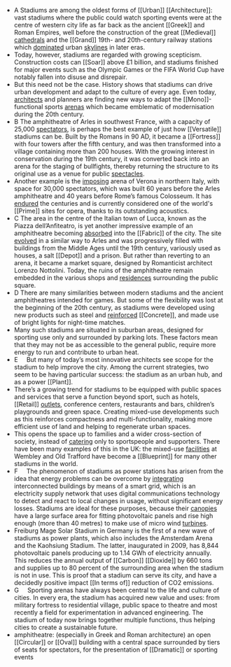 - A Stadiums are among the oldest forms of [[Urban]] [[Architecture]]: vast stadiums where the public could watch sporting events were at the centre of western city life as far back as the ancient [[Greek]] and Roman Empires, well before the construction of the great [[Medieval]] [cathedrals]([[Cathedral]]) and the [[Grand]] 19th- and 20th-century railway stations which [dominated]([[Dominate]]) urban [skylines]([[Skyline]]) in later eras.
- Today, however, stadiums are regarded with growing scepticism. Construction costs can [[Soar]] above £1 billion, and stadiums finished for major events such as the Olympic Games or the FIFA World Cup have notably fallen into disuse and disrepair.
- But this need not be the case. History shows that stadiums can drive urban development and adapt to the culture of every age. Even today, [architects]([[Architect]]) and planners are finding new ways to adapt the [[Mono]]-functional sports [arenas]([[Arena]]) which became emblematic of modernisation during the 20th century.
- B The amphitheatre of Arles in southwest France, with a capacity of 25,000 [spectators]([[Spectator]]), is perhaps the best example of just how [[Versatile]] stadiums can be. Built by the Romans in 90 AD, it became a [[Fortress]] with four towers after the fifth century, and was then transformed into a village containing more than 200 houses. With the growing interest in conservation during the 19th century, it was converted back into an arena for the staging of bullfights, thereby returning the structure to its original use as a venue for public [spectacles]([[Spectacle]]).
- Another example is the [imposing]([[Impose]]) arena of Verona in northern Italy, with space for 30,000 spectators, which was built 60 years before the Arles amphitheatre and 40 years before Rome’s famous Colosseum. It has [endured]([[Endure]]) the centuries and is currently considered one of the world's [[Prime]] sites for opera, thanks to its outstanding acoustics.
- C The area in the centre of the Italian town of Lucca, known as the Piazza dell’Anfiteatro, is yet another impressive example of an amphitheatre becoming [absorbed]([[Absorb]]) into the [[Fabric]] of the city. The site [evolved]([[Evolve]]) in a similar way to Arles and was progressively filled with buildings from the Middle Ages until the 19th century, variously used as houses, a salt [[Depot]] and a prison. But rather than reverting to an arena, it became a market square, designed by Romanticist architect Lorenzo Nottolini. Today, the ruins of the amphitheatre remain embedded in the various shops and [residences](Residence) surrounding the public square.
- D There are many similarities between modern stadiums and the ancient amphitheatres intended for games. But some of the flexibility was lost at the beginning of the 20th century, as stadiums were developed using new products such as steel and [reinforced](Reinforce) [[Concrete]], and made use of bright lights for night-time matches.
- Many such stadiums are situated in suburban areas, designed for sporting use only and surrounded by parking lots. These factors mean that they may not be as accessible to the general public, require more energy to run and contribute to urban heat.
- E     But many of today’s most innovative architects see scope for the stadium to help improve the city. Among the current strategies, two seem to be having particular success: the stadium as an urban hub, and as a power [[Plant]].
- There’s a growing trend for stadiums to be equipped with public spaces and services that serve a function beyond sport, such as hotels, [[Retail]] [outlets]([[Outlet]]), conference centers, restaurants and bars, children’s playgrounds and green space. Creating mixed-use developments such as this reinforces compactness and multi-functionality, making more efficient use of land and helping to regenerate urban spaces.
- This opens the space up to families and a wider cross-section of society, instead of [catering]([[Cater]]) only to sportspeople and supporters. There have been many examples of this in the UK: the mixed-use [facilities]([[Facility]]) at Wembley and Old Trafford have become a [[Blueprint]] for many other stadiums in the world.
- F     The phenomenon of stadiums as power stations has arisen from the idea that energy problems can be overcome by [integrating]([[Integrate]]) interconnected buildings by means of a smart grid, which is an electricity supply network that uses digital communications technology to detect and react to local changes in usage, without significant energy losses. Stadiums are ideal for these purposes, because their [canopies]([[Canopy]]) have a large surface area for fitting photovoltaic panels and rise high enough (more than 40 metres) to make use of micro wind [turbines]([[Turbine]]).
- Freiburg Mage Solar Stadium in Germany is the first of a new wave of stadiums as power plants, which also includes the Amsterdam Arena and the Kaohsiung Stadium. The latter, inaugurated in 2009, has 8,844 photovoltaic panels producing up to 1.14 GWh of electricity annually. This reduces the annual output of [[Carbon]] [[Dioxide]] by 660 tons and supplies up to 80 percent of the surrounding area when the stadium is not in use. This is proof that a stadium can serve its city, and have a decidedly positive impact [[In terms of]] reduction of CO2 emissions.
- G     Sporting arenas have always been central to the life and culture of cities. In every era, the stadium has acquired new value and uses: from military fortress to residential village, public space to theatre and most recently a field for experimentation in advanced engineering. The stadium of today now brings together multiple functions, thus helping cities to create a sustainable future.
- amphitheatre: (especially in Greek and Roman architecture) an open [[Circular]] or [[Oval]] building with a central space surrounded by tiers of seats for spectators, for the presentation of [[Dramatic]] or sporting events